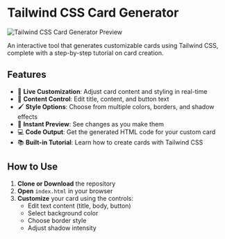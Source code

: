 # Tailwind CSS Card Generator

![Tailwind CSS Card Generator Preview](https://via.placeholder.com/800x500?text=Tailwind+CSS+Card+Generator+Preview)

An interactive tool that generates customizable cards using Tailwind CSS, complete with a step-by-step tutorial on card creation.

## Features

- 🎨 **Live Customization**: Adjust card content and styling in real-time
- 📝 **Content Control**: Edit title, content, and button text
- 🖌️ **Style Options**: Choose from multiple colors, borders, and shadow effects
- 👀 **Instant Preview**: See changes as you make them
- 💻 **Code Output**: Get the generated HTML code for your custom card
- 📚 **Built-in Tutorial**: Learn how to create cards with Tailwind CSS


## How to Use

1. **Clone or Download** the repository
2. **Open** `index.html` in your browser
3. **Customize** your card using the controls:
   - Edit text content (title, body, button)
   - Select background color
   - Choose border style
   - Adjust shadow intensity
